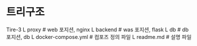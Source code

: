 # 트리구조
Tire-3
L proxy             # web 포지션, nginx
L backend           # was 포지션, flask
L db                # db  포지션, db
L docker-compose.yml  # 컴포즈 정의 파일
L readme.md         # 설명 파일 